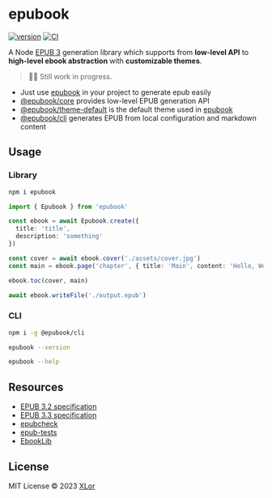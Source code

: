 # epubook

[![version](https://img.shields.io/npm/v/epubook?color=rgb%2850%2C203%2C86%29&label=epubook)](https://www.npmjs.com/package/epubook) [![CI](https://github.com/yjl9903/epubook/actions/workflows/ci.yml/badge.svg)](https://github.com/yjl9903/epubook/actions/workflows/ci.yml)

A Node [EPUB 3](https://www.w3.org/publishing/epub32/) generation library which supports from **low-level API** to **high-level ebook abstraction** with **customizable themes**.

> 👷‍♂️ Still work in progress.

+ Just use [epubook](https://github.com/yjl9903/epubook/tree/main/packages/epubook) in your project to generate epub easily
+ [@epubook/core](https://github.com/yjl9903/epubook/tree/main/packages/core) provides low-level EPUB generation API
+ [@epubook/theme-default](https://github.com/yjl9903/epubook/tree/main/packages/theme-default) is the default theme used in [epubook](https://github.com/yjl9903/epubook/tree/main/packages/epubook)
+ [@epubook/cli](https://github.com/yjl9903/epubook/tree/main/packages/cli) generates EPUB from local configuration and markdown content

## Usage

### Library

```bash
npm i epubook
```

```ts
import { Epubook } from 'epubook'

const ebook = await Epubook.create({
  title: 'title',
  description: 'something'
})

const cover = await ebook.cover('./assets/cover.jpg')
const main = ebook.page('chapter', { title: 'Main', content: 'Hello, World!' })

ebook.toc(cover, main)

await ebook.writeFile('./output.epub')
```

### CLI

```bash
npm i -g @epubook/cli

epubook --version

epubook --help
```

## Resources

+ [EPUB 3.2 specification](https://www.w3.org/publishing/epub32/)
+ [EPUB 3.3 specification](https://www.w3.org/TR/epub-33/)
+ [epubcheck](https://github.com/w3c/epubcheck)
+ [epub-tests](https://w3c.github.io/epub-tests/)
+ [EbookLib](https://github.com/aerkalov/ebooklib)

## License

MIT License © 2023 [XLor](https://github.com/yjl9903)
